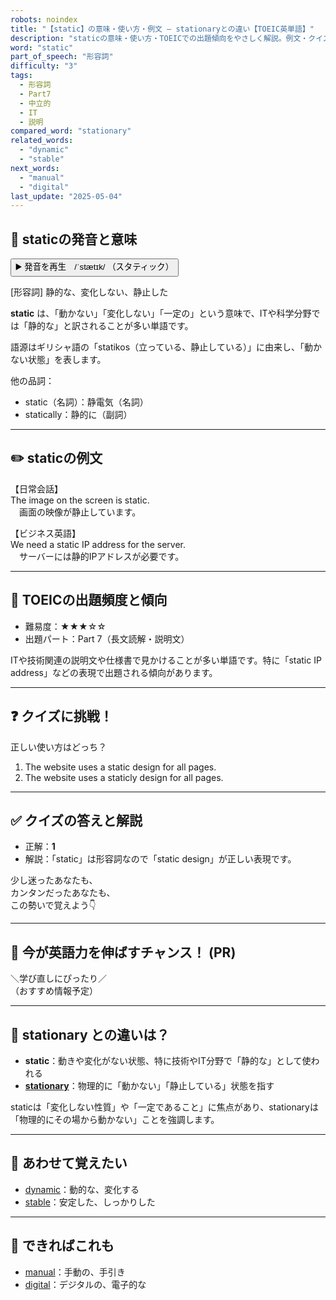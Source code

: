 ```yaml
---
robots: noindex
title: "【static】の意味・使い方・例文 ― stationaryとの違い【TOEIC英単語】"
description: "staticの意味・使い方・TOEICでの出題傾向をやさしく解説。例文・クイズ付きでstationaryとの違いもわかりやすく学べます。"
word: "static"
part_of_speech: "形容詞"
difficulty: "3"
tags:
  - 形容詞
  - Part7
  - 中立的
  - IT
  - 説明
compared_word: "stationary"
related_words:
  - "dynamic"
  - "stable"
next_words:
  - "manual"
  - "digital"
last_update: "2025-05-04"
---
```


## 🔰 staticの発音と意味

<button class="play-audio" onclick="playTTS('static')">
  <span class="play-audio-main">
    ▶️ 発音を再生　/ˈstætɪk/
  </span>
  <span class="play-audio-sub">
    （スタティック）
  </span>
</button>

[形容詞] 静的な、変化しない、静止した

**static** は、「動かない」「変化しない」「一定の」という意味で、ITや科学分野では「静的な」と訳されることが多い単語です。

語源はギリシャ語の「statikos（立っている、静止している）」に由来し、「動かない状態」を表します。

他の品詞：  
- static（名詞）：静電気（名詞）
- statically：静的に（副詞）

---

## ✏️ staticの例文

【日常会話】  
The image on the screen is static.  
　画面の映像が静止しています。

【ビジネス英語】  
We need a static IP address for the server.  
　サーバーには静的IPアドレスが必要です。

---

## 🎯 TOEICの出題頻度と傾向

- 難易度：★★★☆☆
- 出題パート：Part 7（長文読解・説明文）

ITや技術関連の説明文や仕様書で見かけることが多い単語です。特に「static IP address」などの表現で出題される傾向があります。

---

## ❓ クイズに挑戦！

正しい使い方はどっち？

1. The website uses a static design for all pages.  
2. The website uses a staticly design for all pages.

---

## ✅ クイズの答えと解説

- 正解：**1**
- 解説：「static」は形容詞なので「static design」が正しい表現です。

少し迷ったあなたも、  
カンタンだったあなたも、  
この勢いで覚えよう👇️

---

## 🚀 今が英語力を伸ばすチャンス！ (PR)

<div class="info-center">
＼学び直しにぴったり／<br>  
（おすすめ情報予定）
</div>

---

## 🤔  stationary との違いは？

- **static**：動きや変化がない状態、特に技術やIT分野で「静的な」として使われる
- **[stationary](/word/stationary/)**：物理的に「動かない」「静止している」状態を指す

staticは「変化しない性質」や「一定であること」に焦点があり、stationaryは「物理的にその場から動かない」ことを強調します。

---

## 🧩 あわせて覚えたい

- [dynamic](/word/dynamic/)：動的な、変化する
- [stable](/word/stable/)：安定した、しっかりした

---

## 📖 できればこれも

- [manual](/word/manual/)：手動の、手引き
- [digital](/word/digital/)：デジタルの、電子的な

<!-- cvid: aid02_bid41 -->
